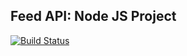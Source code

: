 ## Feed API: Node JS Project
[![Build Status](https://travis-ci.org/mahdichtioui/Feed-API.svg?branch=master)](https://travis-ci.org/mahdichtioui/Feed-API)